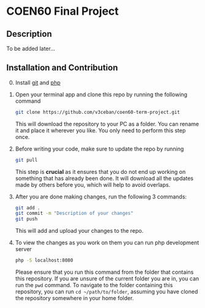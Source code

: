 # COEN60 Final Project

## Description

To be added later...

## Installation and Contribution

0. Install [git](https://git-scm.com/book/en/v2/Getting-Started-Installing-Git)
   and [php](https://www.php.net/manual/en/install.php)

1. Open your terminal app and clone this repo by running the following command

   ```bash
   git clone https://github.com/v3ceban/coen60-term-project.git
   ```

   This will download the repository to your PC as a folder. You can rename it
   and place it wherever you like. You only need to perform this step once.

2. Before writing your code, make sure to update the repo by running

   ```bash
   git pull
   ```

   This step is **crucial** as it ensures that you do not end up working on
   something that has already been done. It will download all the updates made
   by others before you, which will help to avoid overlaps.

3. After you are done making changes, run the following 3 commands:

   ```bash
   git add .
   git commit -m "Description of your changes"
   git push
   ```

   This will add and upload your changes to the repo.

4. To view the changes as you work on them you can run php development server

   ```bash
   php -S localhost:8080
   ```

   Please ensure that you run this command from the folder that contains this repository.
   If you are unsure of the current folder you are in, you can run the `pwd` command.
   To navigate to the folder containing this repository, you can run `cd ~/path/to/folder`,
   assuming you have cloned the repository somewhere in your home folder.
